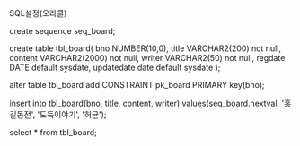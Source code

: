 SQL설정(오라클)

create sequence seq_board;

create table tbl_board(
    bno NUMBER(10,0),
    title VARCHAR2(200) not null,
    content VARCHAR2(2000) not null,
    writer VARCHAR2(50) not null,
    regdate DATE default sysdate,
    updatedate date default sysdate
    );

alter table tbl_board add CONSTRAINT pk_board
PRIMARY key(bno);

insert into tbl_board(bno, title, content, writer)
values(seq_board.nextval, '홍길동전', '도둑이야기', '허균');

select * from tbl_board;
    